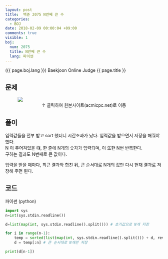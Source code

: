 ```yaml
---
layout: post
title:  백준 2075 N번째 큰 수
categories:
  - BOJ
date: 2018-02-09 00:00:04 +09:00
comments: true
visible: 1
boj:
  num: 2075
  title: N번째 큰 수
  lang: 파이썬
---
```


({{ page.boj.lang }}) Baekjoon Online Judge {{ page.title }}


## 문제

<figure>
<a href="https://www.acmicpc.net/problem/{{ page.boj.num }}" target="_blank">
<img src="/assets/posts/boj/{{ page.boj.num }}.png"></a>
<figcaption align="middle">
&uarr; 클릭하여 원본사이트(acmicpc.net)로 이동
</figcaption>
</figure>

## 풀이
입력값들을 전부 받고 sort 했더니 시간초과가 났다. 입력값을 받으면서 저장을 해줘야 했다. <br />
N 이 주어져있을 떄, 한 줄에 N개의 숫자가 입력되며, 이 또한 N번 반복한다. <br />
구하는 결과도 N번째로 큰 값이다.  <br />

입력을 받을 때마다, 최근 결과와 합친 뒤, 큰 순서대로 N개의 값만 다시 현재 결과로 저장해 주면 된다.

## 코드
파이썬 (python)
```py
import sys
n=int(sys.stdin.readline())

d=list(map(int, sys.stdin.readline().split())) # 초기값으로 N개 저장

for i in range(n-1):
    temp = sorted(list(map(int, sys.stdin.readline().split())) + d, reverse=True)
    d = temp[:n] # 큰 순서대로 N개만 저장

print(d[n-1])
```
